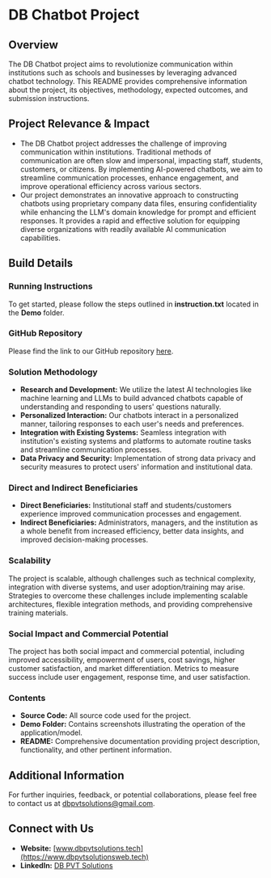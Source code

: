 # DB Chatbot Project

## Overview
The DB Chatbot project aims to revolutionize communication within institutions such as schools and businesses by leveraging advanced chatbot technology. This README provides comprehensive information about the project, its objectives, methodology, expected outcomes, and submission instructions.

## Project Relevance & Impact
- The DB Chatbot project addresses the challenge of improving communication within institutions. Traditional methods of communication are often slow and impersonal, impacting staff, students, customers, or citizens. By implementing AI-powered chatbots, we aim to streamline communication processes, enhance engagement, and improve operational efficiency across various sectors.
- Our project demonstrates an innovative approach to constructing chatbots using proprietary company data files, ensuring confidentiality while enhancing the LLM's domain knowledge for prompt and efficient responses. It provides a rapid and effective solution for equipping diverse organizations with readily available AI communication capabilities.

## Build Details
### **Running Instructions**
To get started, please follow the steps outlined in **instruction.txt** located in the **Demo** folder.

### GitHub Repository
Please find the link to our GitHub repository [here](https://github.com/DbPVTSolutions/The-DB-Chatbot).

### Solution Methodology
- **Research and Development:** We utilize the latest AI technologies like machine learning and LLMs to build advanced chatbots capable of understanding and responding to users' questions naturally.
- **Personalized Interaction:** Our chatbots interact in a personalized manner, tailoring responses to each user's needs and preferences.
- **Integration with Existing Systems:** Seamless integration with institution's existing systems and platforms to automate routine tasks and streamline communication processes.
- **Data Privacy and Security:** Implementation of strong data privacy and security measures to protect users' information and institutional data.

### Direct and Indirect Beneficiaries
- **Direct Beneficiaries:** Institutional staff and students/customers experience improved communication processes and engagement.
- **Indirect Beneficiaries:** Administrators, managers, and the institution as a whole benefit from increased efficiency, better data insights, and improved decision-making processes.

### Scalability
The project is scalable, although challenges such as technical complexity, integration with diverse systems, and user adoption/training may arise. Strategies to overcome these challenges include implementing scalable architectures, flexible integration methods, and providing comprehensive training materials.

### Social Impact and Commercial Potential
The project has both social impact and commercial potential, including improved accessibility, empowerment of users, cost savings, higher customer satisfaction, and market differentiation. Metrics to measure success include user engagement, response time, and user satisfaction.

### Contents
- **Source Code:** All source code used for the project.
- **Demo Folder:** Contains screenshots illustrating the operation of the application/model.
- **README:** Comprehensive documentation providing project description, functionality, and other pertinent information.

## Additional Information
For further inquiries, feedback, or potential collaborations, please feel free to contact us at [dbpvtsolutions@gmail.com](mailto:dbpvtsolutions@gmail.com).

## Connect with Us
- **Website:** [www.dbpvtsolutions.tech](https://www.dbpvtsolutionsweb.tech)
- **LinkedIn:** [DB PVT Solutions](https://www.linkedin.com/company/db-pvt-solutions)
